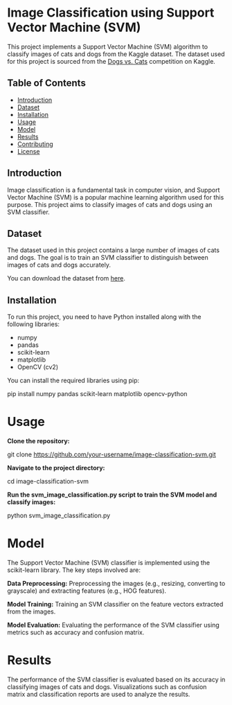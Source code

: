 # Image Classification using Support Vector Machine (SVM)

This project implements a Support Vector Machine (SVM) algorithm to classify images of cats and dogs from the Kaggle dataset. The dataset used for this project is sourced from the [Dogs vs. Cats](https://www.kaggle.com/c/dogs-vs-cats/data) competition on Kaggle.

## Table of Contents
- [Introduction](#introduction)
- [Dataset](#dataset)
- [Installation](#installation)
- [Usage](#usage)
- [Model](#model)
- [Results](#results)
- [Contributing](#contributing)
- [License](#license)

## Introduction
Image classification is a fundamental task in computer vision, and Support Vector Machine (SVM) is a popular machine learning algorithm used for this purpose. This project aims to classify images of cats and dogs using an SVM classifier.

## Dataset
The dataset used in this project contains a large number of images of cats and dogs. The goal is to train an SVM classifier to distinguish between images of cats and dogs accurately.

You can download the dataset from [here](https://www.kaggle.com/c/dogs-vs-cats/data).

## Installation
To run this project, you need to have Python installed along with the following libraries:
- numpy
- pandas
- scikit-learn
- matplotlib
- OpenCV (cv2)

You can install the required libraries using pip:

pip install numpy pandas scikit-learn matplotlib opencv-python

<h1><b>Usage</b></h1>

**Clone the repository:**

git clone https://github.com/your-username/image-classification-svm.git

**Navigate to the project directory:**

cd image-classification-svm

**Run the svm_image_classification.py script to train the SVM model and classify images:**

python svm_image_classification.py

<h1><b>Model</b></h1>

The Support Vector Machine (SVM) classifier is implemented using the scikit-learn library. The key steps involved are:

**Data Preprocessing:** Preprocessing the images (e.g., resizing, converting to grayscale) and extracting features (e.g., HOG features).

**Model Training:** Training an SVM classifier on the feature vectors extracted from the images.

**Model Evaluation:** Evaluating the performance of the SVM classifier using metrics such as accuracy and confusion matrix.

<h1><b>Results</b></h1>

The performance of the SVM classifier is evaluated based on its accuracy in classifying images of cats and dogs. Visualizations such as confusion matrix and classification reports are used to analyze the results.
